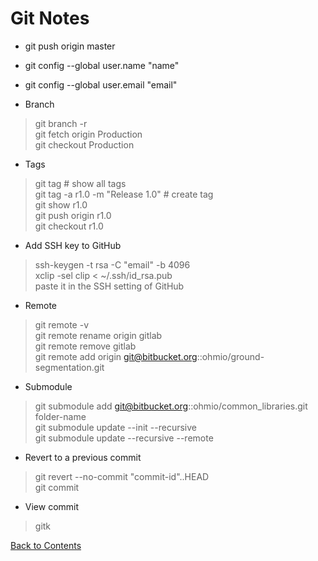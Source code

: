 # Git Notes

* git push origin master
* git config --global user.name "name"
* git config --global user.email "email"

* Branch
> git branch -r\
> git fetch origin Production\
> git checkout Production

* Tags
> git tag # show all tags\
> git tag -a r1.0 -m "Release 1.0" # create tag\
> git show r1.0\
> git push origin r1.0\
> git checkout r1.0

* Add SSH key to GitHub
> ssh-keygen -t rsa -C "email" -b 4096\
> xclip -sel clip < ~/.ssh/id_rsa.pub\
> paste it in the SSH setting of GitHub

* Remote
> git remote -v\
> git remote rename origin gitlab\
> git remote remove gitlab\
> git remote add origin git@bitbucket.org::ohmio/ground-segmentation.git

* Submodule
> git submodule add git@bitbucket.org::ohmio/common_libraries.git folder-name\
> git submodule update --init --recursive\
> git submodule update --recursive --remote

* Revert to a previous commit
> git revert --no-commit "commit-id"..HEAD\
> git commit

* View commit
> gitk <commit>

[Back to Contents](../README.md)
